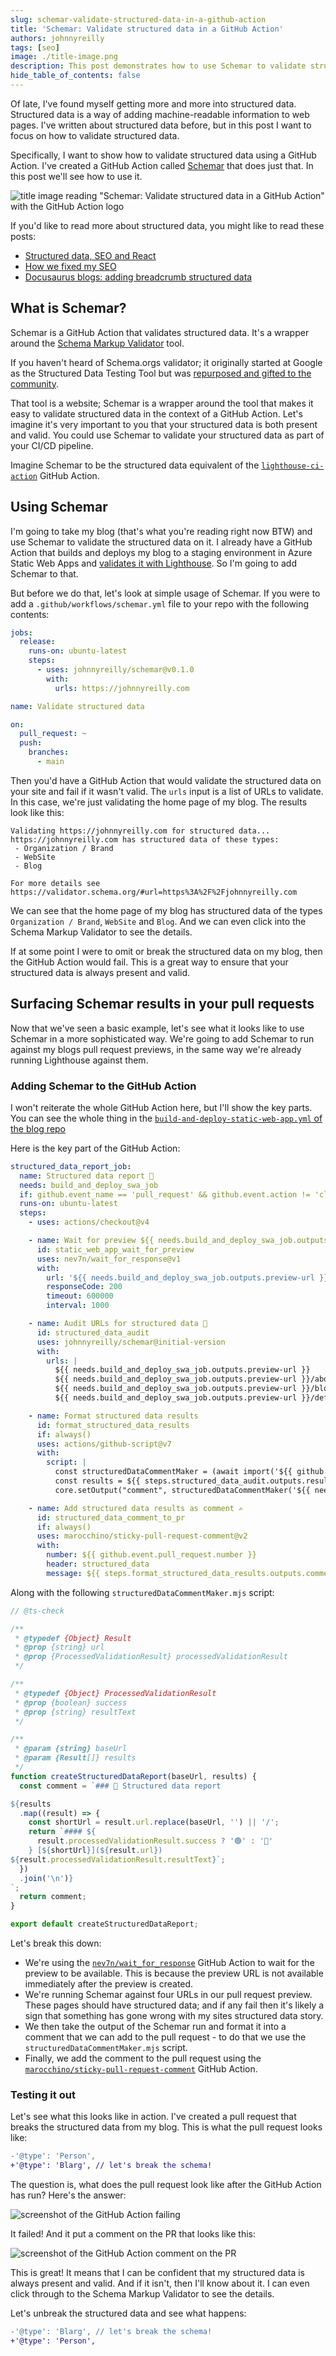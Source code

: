 ```yaml
---
slug: schemar-validate-structured-data-in-a-github-action
title: 'Schemar: Validate structured data in a GitHub Action'
authors: johnnyreilly
tags: [seo]
image: ./title-image.png
description: This post demonstrates how to use Schemar to validate structured data using a GitHub Action.
hide_table_of_contents: false
---
```


Of late, I've found myself getting more and more into structured data. Structured data is a way of adding machine-readable information to web pages. I've written about structured data before, but in this post I want to focus on how to validate structured data.

Specifically, I want to show how to validate structured data using a GitHub Action. I've created a GitHub Action called [Schemar](https://github.com/johnnyreilly/schemar) that does just that. In this post we'll see how to use it.

![title image reading "Schemar: Validate structured data in a GitHub Action" with the GitHub Action logo](title-image.png)

<!--truncate-->

If you'd like to read more about structured data, you might like to read these posts:

- [Structured data, SEO and React](../2021-10-15-structured-data-seo-and-react/index.md)
- [How we fixed my SEO](../2023-11-28-how-we-fixed-my-seo/index.md)
- [Docusaurus blogs: adding breadcrumb structured data](../2023-02-05-docusaurus-blogs-adding-breadcrumb-structured-data/index.md)

## What is Schemar?

Schemar is a GitHub Action that validates structured data. It's a wrapper around the [Schema Markup Validator](https://validator.schema.org/) tool.

If you haven't heard of Schema.orgs validator; it originally started at Google as the Structured Data Testing Tool but was [repurposed and gifted to the community](https://developers.google.com/search/blog/2020/12/structured-data-testing-tool-update).

That tool is a website; Schemar is a wrapper around the tool that makes it easy to validate structured data in the context of a GitHub Action. Let's imagine it's very important to you that your structured data is both present and valid. You could use Schemar to validate your structured data as part of your CI/CD pipeline.

Imagine Schemar to be the structured data equivalent of the [`lighthouse-ci-action`](https://github.com/treosh/lighthouse-ci-action) GitHub Action.

## Using Schemar

I'm going to take my blog (that's what you're reading right now BTW) and use Schemar to validate the structured data on it. I already have a GitHub Action that builds and deploys my blog to a staging environment in Azure Static Web Apps and [validates it with Lighthouse](../2022-03-20-lighthouse-meet-github-actions/index.md). So I'm going to add Schemar to that.

But before we do that, let's look at simple usage of Schemar. If you were to add a `.github/workflows/schemar.yml` file to your repo with the following contents:

```yml
jobs:
  release:
    runs-on: ubuntu-latest
    steps:
      - uses: johnnyreilly/schemar@v0.1.0
	  	with:
		  urls: https://johnnyreilly.com

name: Validate structured data

on:
  pull_request: ~
  push:
    branches:
      - main
```

Then you'd have a GitHub Action that would validate the structured data on your site and fail if it wasn't valid. The `urls` input is a list of URLs to validate. In this case, we're just validating the home page of my blog. The results look like this:

```
Validating https://johnnyreilly.com for structured data...
https://johnnyreilly.com has structured data of these types:
 - Organization / Brand
 - WebSite
 - Blog

For more details see https://validator.schema.org/#url=https%3A%2F%2Fjohnnyreilly.com
```

We can see that the home page of my blog has structured data of the types `Organization / Brand`, `WebSite` and `Blog`. And we can even click into the Schema Markup Validator to see the details.

If at some point I were to omit or break the structured data on my blog, then the GitHub Action would fail. This is a great way to ensure that your structured data is always present and valid.

## Surfacing Schemar results in your pull requests

Now that we've seen a basic example, let's see what it looks like to use Schemar in a more sophisticated way. We're going to add Schemar to run against my blogs pull request previews, in the same way we're already running Lighthouse against them.

### Adding Schemar to the GitHub Action

I won't reiterate the whole GitHub Action here, but I'll show the key parts. You can see the whole thing in the [`build-and-deploy-static-web-app.yml` of the blog repo](https://github.com/johnnyreilly/blog.johnnyreilly.com/blob/main/.github/workflows/build-and-deploy-static-web-app.yml)

Here is the key part of the GitHub Action:

```yml
structured_data_report_job:
  name: Structured data report 📝
  needs: build_and_deploy_swa_job
  if: github.event_name == 'pull_request' && github.event.action != 'closed'
  runs-on: ubuntu-latest
  steps:
    - uses: actions/checkout@v4

    - name: Wait for preview ${{ needs.build_and_deploy_swa_job.outputs.preview-url }} ⌚
      id: static_web_app_wait_for_preview
      uses: nev7n/wait_for_response@v1
      with:
        url: '${{ needs.build_and_deploy_swa_job.outputs.preview-url }}'
        responseCode: 200
        timeout: 600000
        interval: 1000

    - name: Audit URLs for structured data 🧐
      id: structured_data_audit
      uses: johnnyreilly/schemar@initial-version
      with:
        urls: |
          ${{ needs.build_and_deploy_swa_job.outputs.preview-url }}
          ${{ needs.build_and_deploy_swa_job.outputs.preview-url }}/about
          ${{ needs.build_and_deploy_swa_job.outputs.preview-url }}/blog
          ${{ needs.build_and_deploy_swa_job.outputs.preview-url }}/definitely-typed-the-movie

    - name: Format structured data results
      id: format_structured_data_results
      if: always()
      uses: actions/github-script@v7
      with:
        script: |
          const structuredDataCommentMaker = (await import('${{ github.workspace }}/.github/workflows/structuredDataCommentMaker.mjs')).default;
          const results = ${{ steps.structured_data_audit.outputs.results }};
          core.setOutput("comment", structuredDataCommentMaker('${{ needs.build_and_deploy_swa_job.outputs.preview-url }}', results));

    - name: Add structured data results as comment ✍️
      id: structured_data_comment_to_pr
      if: always()
      uses: marocchino/sticky-pull-request-comment@v2
      with:
        number: ${{ github.event.pull_request.number }}
        header: structured_data
        message: ${{ steps.format_structured_data_results.outputs.comment }}
```

Along with the following `structuredDataCommentMaker.mjs` script:

```js title="structuredDataCommentMaker.mjs"
// @ts-check

/**
 * @typedef {Object} Result
 * @prop {string} url
 * @prop {ProcessedValidationResult} processedValidationResult
 */

/**
 * @typedef {Object} ProcessedValidationResult
 * @prop {boolean} success
 * @prop {string} resultText
 */

/**
 * @param {string} baseUrl
 * @param {Result[]} results
 */
function createStructuredDataReport(baseUrl, results) {
  const comment = `### 📝 Structured data report

${results
  .map((result) => {
    const shortUrl = result.url.replace(baseUrl, '') || '/';
    return `#### ${
      result.processedValidationResult.success ? '🟢' : '🔴'
    } [${shortUrl}](${result.url}) 
${result.processedValidationResult.resultText}`;
  })
  .join('\n')}
`;
  return comment;
}

export default createStructuredDataReport;
```

Let's break this down:

- We're using the [`nev7n/wait_for_response`](https://github.com/nev7n/wait_for_response) GitHub Action to wait for the preview to be available. This is because the preview URL is not available immediately after the preview is created.
- We're running Schemar against four URLs in our pull request preview. These pages should have structured data; and if any fail then it's likely a sign that something has gone wrong with my sites structured data story.
- We then take the output of the Schemar run and format it into a comment that we can add to the pull request - to do that we use the `structuredDataCommentMaker.mjs` script.
- Finally, we add the comment to the pull request using the [`marocchino/sticky-pull-request-comment`](https://github.com/marocchino/sticky-pull-request-comment) GitHub Action.

### Testing it out

Let's see what this looks like in action. I've created a pull request that breaks the structured data from my blog. This is what the pull request looks like:

```diff
-'@type': 'Person',
+'@type': 'Blarg', // let's break the schema!
```

The question is, what does the pull request look like after the GitHub Action has run? Here's the answer:

![screenshot of the GitHub Action failing](screenshot-failed-github-action.png)

It failed! And it put a comment on the PR that looks like this:

![screenshot of the GitHub Action comment on the PR](screenshot-pull-request-comment.png)

This is great! It means that I can be confident that my structured data is always present and valid. And if it isn't, then I'll know about it. I can even click through to the Schema Markup Validator to see the details.

Let's unbreak the structured data and see what happens:

```diff
-'@type': 'Blarg', // let's break the schema!
+'@type': 'Person',
```
